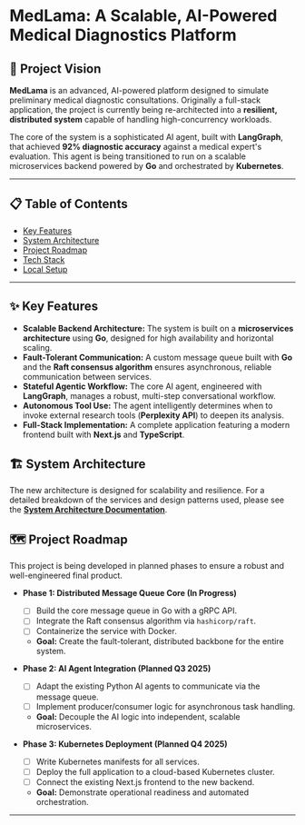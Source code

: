 # MedLama: A Scalable, AI-Powered Medical Diagnostics Platform

<p align="center">
  </p>

## 🚀 Project Vision

**MedLama** is an advanced, AI-powered platform designed to simulate preliminary medical diagnostic consultations. Originally a full-stack application, the project is currently being re-architected into a **resilient, distributed system** capable of handling high-concurrency workloads.

The core of the system is a sophisticated AI agent, built with **LangGraph**, that achieved **92% diagnostic accuracy** against a medical expert's evaluation. This agent is being transitioned to run on a scalable microservices backend powered by **Go** and orchestrated by **Kubernetes**.

---

## 📋 Table of Contents
* [Key Features](#-key-features)
* [System Architecture](#️-system-architecture)
* [Project Roadmap](#-project-roadmap)
* [Tech Stack](#️-tech-stack)
* [Local Setup](#️-local-setup)

---

## ✨ Key Features

* **Scalable Backend Architecture:** The system is built on a **microservices architecture** using **Go**, designed for high availability and horizontal scaling.
* **Fault-Tolerant Communication:** A custom message queue built with **Go** and the **Raft consensus algorithm** ensures asynchronous, reliable communication between services.
* **Stateful Agentic Workflow:** The core AI agent, engineered with **LangGraph**, manages a robust, multi-step conversational workflow.
* **Autonomous Tool Use:** The agent intelligently determines when to invoke external research tools (**Perplexity API**) to deepen its analysis.
* **Full-Stack Implementation:** A complete application featuring a modern frontend built with **Next.js** and **TypeScript**.

## 🏗️ System Architecture

The new architecture is designed for scalability and resilience. For a detailed breakdown of the services and design patterns used, please see the [**System Architecture Documentation**](./ARCHITECTURE.md).

## 🗺️ Project Roadmap

This project is being developed in planned phases to ensure a robust and well-engineered final product.

* **Phase 1: Distributed Message Queue Core (In Progress)**
    * [ ] Build the core message queue in Go with a gRPC API.
    * [ ] Integrate the Raft consensus algorithm via `hashicorp/raft`.
    * [ ] Containerize the service with Docker.
    * **Goal:** Create the fault-tolerant, distributed backbone for the entire system.

* **Phase 2: AI Agent Integration (Planned Q3 2025)**
    * [ ] Adapt the existing Python AI agents to communicate via the message queue.
    * [ ] Implement producer/consumer logic for asynchronous task handling.
    * **Goal:** Decouple the AI logic into independent, scalable microservices.

* **Phase 3: Kubernetes Deployment (Planned Q4 2025)**
    * [ ] Write Kubernetes manifests for all services.
    * [ ] Deploy the full application to a cloud-based Kubernetes cluster.
    * [ ] Connect the existing Next.js frontend to the new backend.
    * **Goal:** Demonstrate operational readiness and automated orchestration.

---

